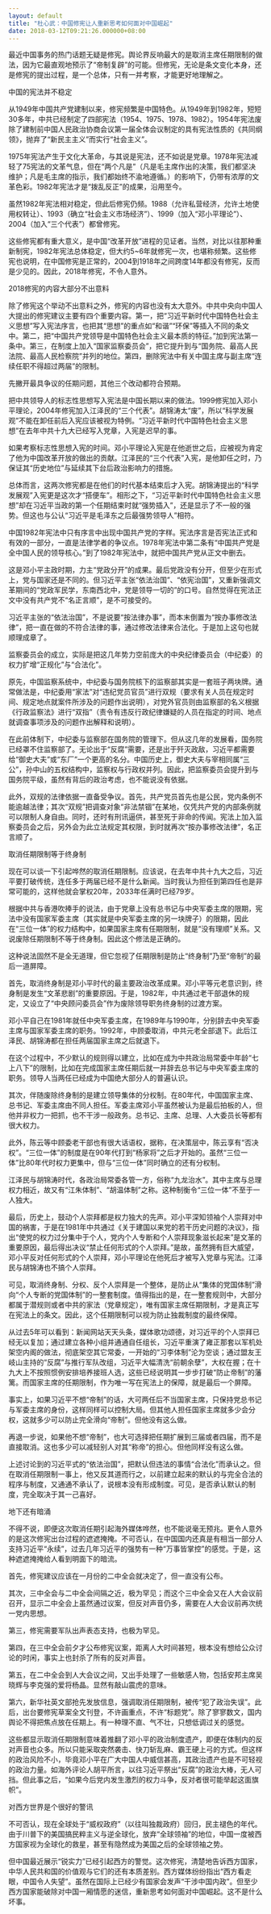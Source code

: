 ```yaml
---
layout: default
title: "杜心武：中国修宪让人重新思考如何面对中国崛起"
date: 2018-03-12T09:21:26.000000+08:00
---
```


最近中国事务的热门话题无疑是修宪。舆论界反响最大的是取消主席任期限制的做法，因为它最直观地预示了“帝制复辟”的可能。但修宪，无论是条文变化本身，还是修宪的提出过程，是一个总体，只有一并考察，才能更好地理解之。

中国的宪法并不稳定

从1949年中国共产党建制以来，修宪频繁是中国特色。从1949年到1982年，短短30多年，中共已经制定了四部宪法（1954、1975、1978、1982）。1954年宪法废除了建制前中国人民政治协商会议第一届全体会议制定的具有宪法性质的《共同纲领》，抛弃了“新民主主义”而实行“社会主义”。

1975年宪法产生于文化大革命，与其说是宪法，还不如说是党章。1978年宪法减轻了75宪法的文革气息，但在“两个凡是”（凡是毛主席作出的决策，我们都坚决维护；凡是毛主席的指示，我们都始终不渝地遵循。）的影响下，仍带有浓厚的文革色彩。1982年宪法才是“拨乱反正”的成果，沿用至今。

虽然1982年宪法相对稳定，但此后修宪仍频。1988（允许私营经济，允许土地使用权转让）、1993（确立“社会主义市场经济”）、1999（加入“邓小平理论”）、2004（加入“三个代表”）都曾修宪。

这些修宪都有重大意义，是中国“改革开放”进程的见证者。当然，对比以往那种重新制宪，1982年宪法总体稳定，但大约5~6年就修宪一次，也堪称频繁。这些修宪也说明，在中国修宪是正常的，2004到1918年之间跨度14年都没有修宪，反而是少见的。因此，2018年修宪，不令人意外。

2018修宪的内容大部分不出意料

除了修宪这个举动不出意料之外，修宪的内容也没有太大意外。中共中央向中国人大提出的修宪建议主要有四个重要内容。第一，把“习近平新时代中国特色社会主义思想”写入宪法序言，也把其“思想”的重点如“和谐”“环保”等插入不同的条文中。第二，把“中国共产党领导是中国特色社会主义最本质的特征。”加到宪法第一条中。第三，在制度上加入“国家监察委员会”，把它提升到与“国务院、最高人民法院、最高人民检察院”并列的地位。第四，删除宪法中有关中国主席与副主席“连续任职不得超过两届”的限制。

先撇开最具争议的任期问题，其他三个改动都符合预期。

把中共领导人的标志性思想写入宪法是中国长期以来的做法。1999修宪加入邓小平理论，2004年修宪加入江泽民的“三个代表”。胡锦涛太“废”，所以“科学发展观”不能在卸任前后入宪应该被视为特例。“习近平新时代中国特色社会主义思想”在去年中共十九大已经写入党章，入宪是迟早的事。

如果考察标志性思想入宪的时间。邓小平理论入宪是在他逝世之后，应被视为肯定了他为中国改革开放的做出的贡献。江泽民的“三个代表”入宪，是他卸任之时，乃保证其“历史地位”与延续其下台后政治影响力的措施。

总体而言，这两次修宪都是在他们的时代基本结束后才入宪。胡锦涛提出的“科学发展观”入宪更是这次才“搭便车”。相形之下，“习近平新时代中国特色社会主义思想”却在习近平当政的第一个任期结束时就“强势插入”，还是显示了不一般的强势。但这也与公认“习近平是毛泽东之后最强势领导人”相符。

中国1982年宪法中只有序言中出现中国共产党的字样。宪法序言是否宪法正式和有效的一部分，一直是法律学者的争议点。1978年宪法中第二条有“中国共产党是全中国人民的领导核心。”到了1982年宪法中，就把中国共产党从正文中删去。

这是邓小平主政时期，力主“党政分开”的成果。最后党政没有分开，但至少在形式上，党与国家还是不同的。但习近平主张“依法治国”、“依宪治国”，又重新强调文革期间的“党政军民学，东南西北中，党是领导一切的”的口号。自然觉得在宪法正文中没有共产党不“名正言顺”，是不可接受的。

习近平主张的“依法治国”，不是说要“按法律办事”，而本末倒置为“按办事修改法律”，把一直在做的不符合法律的事，通过修改法律来合法化。于是加上这句也就顺理成章了。

监察委员会的成立，实际是把这几年势力空前庞大的中央纪律委员会（中纪委）的权力扩增“正规化”与“合法化”。

原先，中国监察系统中，中纪委与国务院核下的监察部其实是一套班子两块牌。通常做法是，中纪委用“家法”对“违纪党员官员”进行双规（要求有关人员在规定时间、规定地点就案件所涉及的问题作出说明），对党外官员则由监察部的名义根据《行政监察法》进行“双指”（责令有违反行政纪律嫌疑的人员在指定的时间、地点就调查事项涉及的问题作出解释和说明）。

在此前体制下，中纪委与监察部在国务院的管理下。但从这几年的发展看，国务院已经罩不住监察部了。无论出于“反腐”需要，还是出于歼灭政敌，习近平都需要给“御史大夫”或“东厂”一个更高的名分。中国历史上，御史大夫与宰相同属“三公”，孙中山的五权结构中，监察权与行政权并列。因此，把监察委员会提升到与国务院平级，虽然有背后的政治考虑，也不能说没有依据。

此外，双规的法律依据一直备受争议。首先，共产党员首先也是公民，党内条例不能逾越法律；其次“双规”把调查对象“非法禁锢”在某地，仅凭共产党的内部条例就可以限制人身自由。同时，还时有刑讯逼供，甚至死于非命的传闻。宪法上加入监察委员会之后，另外会为此立法规定其权限，到时就再次“按办事修改法律”，名正言顺了。

取消任期限制等于终身制

现在可以谈一下引起哗然的取消任期限制。应该说，在去年中共十九大之后，习近平要打破传统，连任多于两届已经不是什么新闻。当时我认为担任到第四任也是非常可能的，这样他就会掌权20年，2033年任满时已经79岁。

根据中共与香港吹捧手的说法，由于党章上没有总书记与中央军委主席的限期，宪法中没有国家军委主席（其实就是中央军委主席的另一块牌子）的限期，因此在“三位一体”的权力结构中，如果国家主席有任期限制，就是“没有理顺”关系。又说废除任期限制不等于终身制。因此这个修法是正确的。

这种说法固然不是全无道理，但它忽视了任期限制是防止“终身制”乃至“帝制”的最后一道屏障。

首先，取消终身制是邓小平时代的最主要政治改革成果。邓小平等元老意识到，终身制是发生“文革悲剧”的重要原因。于是，1982年，中共通过老干部退休的规定，又设立了“中央顾问委员会”作为废除领导职务终身制的过渡方案。

邓小平自己在1981年就任中央军委主席，在1989年与1990年，分别辞去中央军委主席与国家军委主席的职务。1992年，中顾委取消，中共元老全部退下。此后江泽民、胡锦涛都在担任两届国家主席之后就退下。

在这个过程中，不少默认的规则得以建立，比如在成为中共政治局常委中年龄“七上八下”的限制，比如在完成国家主席任期后就一并辞去总书记与中央军委主席的职务。领导人当两任已经成为中国绝大部分人的普遍认识。

其次，伴随废除终身制的是建立领导集体的分权制。在80年代，中国国家主席、总书记、军委主席由不同人担任。军委主席邓小平虽然被认为是最后拍板的人，但他并非权力一把抓，也不干涉一般政务。总书记、主席、总理、人大委员长等都有很大权力。

此外，陈云等中顾委老干部也有很大话语权，据称，在决策层中，陈云享有“否决权”。“三位一体”的制度是在90年代打到“杨家将”之后才开始的。虽然“三位一体”比80年代时权力更集中，但与“三位一体”同时确立的还有分权制。

江泽民与胡锦涛时代，各政治局常委各管一方，俗称“九龙治水”。其中主席与总理权力相近，故又有“江朱体制”、“胡温体制”之称。这种制衡令“三位一体”不至于一人独大。

最后，历史上，鼓动个人崇拜都是权力独大的先声。邓小平深知领袖个人崇拜对中国的祸害，于是在1981年中共通过《关于建国以来党的若干历史问题的决议》，指出“使党的权力过分集中于个人，党内个人专断和个人崇拜现象滋长起来”是文革的重要原因，最后得出决议“禁止任何形式的个人崇拜。”是故，虽然拥有巨大威望，邓小平反对任何形式的个人崇拜，邓小平理论在他死后才被写入党章与宪法。江泽民与胡锦涛也不搞个人崇拜。

可见，取消终身制、分权、反个人崇拜是一个整体，是防止从“集体的党国体制”滑向“个人专断的党国体制”的一整套制度。值得指出的是，在一整套规则中，大部分都属于潜规则或者中共的家法（党章规定），唯有国家主席任期限制，才是真正写在宪法上的条文。因此，这个任期限制可以视为防止独裁制度的最终保障。

从过去5年可以看到：新闻网站天天头条，媒体歌功颂德，对习近平的个人崇拜已经无以复加；通过建立各种小组并通通自任组长，习近平重演了雍正那套以军机处架空内阁的做法，彻底架空其它常委，一开始的“习李体制”沦为空谈；通过盟友王岐山主持的“反腐”与推行军队改组，习近平大幅清洗“前朝余孽”，大权在握；在十九大上不按照惯例安排培养接班人选，这些已经说明其一步步打破“防止帝制”的藩篱。而国家主席的任期限制，作为唯一写在宪法上的保障，就是最后一个屏障。

事实上，如果习近平不想“帝制”的话，大可两任后不当国家主席，只保持党总书记与军委主席的身份，这样同样可以控制大局。但其他人担任国家主席就多少会分权，这就多少可以防止完全滑向“帝制”。但他没有这么做。

再退一步说，如果他不想“帝制”，也大可选择把任期扩展到三届或者四届，而不是直接取消。这也多少可以减轻别人对其“称帝”的担心。但他同样没有这么做。

上述讨论到的习近平式的“依法治国”，把默认但违法的事情“合法化”而承认之。但在取消任期限制一事上，他又反其道而行之，以前建立起来的默认的与完全合法的程序与制度，又通通不承认了，说根本没有形成制度。可见，是否承认默认的制度，完全取决于其一己喜好。

地下还有暗涌

不得不说，即便这次取消任期引起海外媒体哗然，也不能说毫无预兆。更令人意外的是这次修宪出台过程的遮遮掩掩。不可否认，在中国国内还真是有相当一部分人支持习近平“永续”，过去几年习近平的强势有一种“万事皆掌控”的感觉。于是，这种遮遮掩掩给人看到明面下的暗流。

首先，修宪建议应该在一月份的二中全会就决定了，但一直没有公布。

其次，三中全会与二中全会间隔之近，极为罕见；而这个三中全会又在人大会议前召开，显示二中全会上虽然通过议案，但反对声音仍多，需要在人大会议前再次统一党内思想。

第三，修宪需要军队出声表态支持，也极为罕见。

第四，在三中全会前夕才公布修宪议案，距离人大时间甚短，根本没有想给公众讨论的时闲，事实上也封杀了所有的反对声音。

第五，在二中全会到人大会议之间，又出手处理了一些敏感人物，包括安邦主席吴晓辉与李克强的爱将杨晶。显然有敲山震虎的意味。

第六，新华社英文部抢先发放信息，强调取消任期限制，被传“犯了政治失误”。此后，出台要修宪草案全文刊登，不许画重点，不许“标题党”。除了寥寥数文，国内舆论不得把焦点放在任期上。有一种理不直、气不壮，只想低调过关的感觉。

这些都显示取消任期限制意味着推翻了邓小平的政治制度遗产，即便在体制内的反对声音也众多。所以只能采取突然袭击、快刀斩乱麻、霸王硬上弓的方式。但这样的政治风险不小，毕竟邓小平在广大中国人中威信甚高，其政治遗产也是不可轻视的政治力量。如海外评论人胡平所言，以往习近平祭出“反腐”的政治大棒，无人可挡。但此事之后，“如果今后党内发生激烈的权力斗争，反对者很可能举起这面旗帜”。

对西方世界是个很好的警讯

不可否认，现在全球处于“威权政府”（以往叫独裁政府）回归，民主褪色的年代。由于川普下的美国搞民粹主义与逆全球化，放弃“全球领袖”的地位，中国一度被西方国家视为全球化的救星，甚至有隐然成为美国之后的全球领袖之势。

但中国最近展示“锐实力”已经引起西方的警觉。这次修宪，清楚地告诉西方国家，中华人民共和国的价值观与它们的还有本质差别。西方媒体纷纷指出“西方看走眼，中国令人失望”。虽然在国际上已经少有国家会发声“干涉中国内政”。但至少西方国家能破除对中国一厢情愿的迷信，重新思考如何面对中国崛起。这不是什么坏事。

